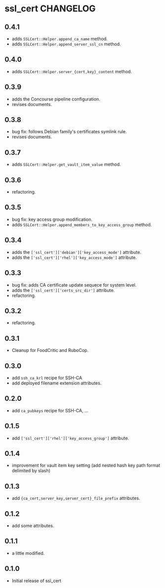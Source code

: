 ssl_cert CHANGELOG
==================

0.4.1
-----
- adds `SSLCert::Helper.append_ca_name` method. 
- adds `SSLCert::Helper.append_server_ssl_cn` method. 

0.4.0
-----
- adds `SSLCert::Helper.server_{cert,key}_content` method.

0.3.9
-----
- adds the Concourse pipeline configuration.
- revises documents.

0.3.8
-----
- bug fix: follows Debian family's certificates symlink rule.
- revises documents.

0.3.7
-----
- adds `SSLCert::Helper.get_vault_item_value` method.

0.3.6
-----
- refactoring.

0.3.5
-----
- bug fix: key access group modification.
- adds `SSLCert::Helper.append_members_to_key_access_group` method.

0.3.4
-----
- adds the `['ssl_cert']['debian']['key_access_mode']` attribute.
- adds the `['ssl_cert']['rhel']['key_access_mode']` attribute.

0.3.3
-----
- bug fix: adds CA certificate update sequece for system level.
- adds the `['ssl_cert']['certs_src_dir']` attribute.
- refactoring.

0.3.2
-----
- refactoring.

0.3.1
-----
- Cleanup for FoodCritic and RuboCop.

0.3.0
-----
- add `ssh_ca_krl` recipe for SSH-CA
- add deployed filename extension attributes.

0.2.0
-----
- add `ca_pubkeys` recipe for SSH-CA, ...

0.1.5
-----
- add `['ssl_cert']['rhel']['key_access_group']` attribute.

0.1.4
-----
- improvement for vault item key setting (add nested hash key path format delimited by slash)

0.1.3
-----
- add `{ca_cert,server_key,server_cert}_file_prefix` attributes.

0.1.2
-----
- add some attributes.

0.1.1
-----
- a little modified.

0.1.0
-----
- Initial release of ssl_cert

